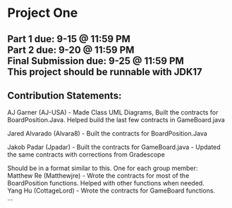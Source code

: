 # Project One
Part 1 due: 9-15 @ 11:59 PM \
Part 2 due: 9-20 @ 11:59 PM \
Final Submission due: 9-25 @ 11:59 PM \
This project should be runnable with JDK17
--------------------------------------------------------
## Contribution Statements:
AJ Garner (AJ-USA) - Made Class UML Diagrams, Built the contracts for BoardPosition.Java. Helped build 
the last few contracts in GameBoard.java

Jared Alvarado (Alvara8) - Built the contracts for BoardPosition.Java 

Jakob Padar (Jpadar) - Built the contracts for GameBoard.java
                     - Updated the same contracts with corrections from Gradescope

Should be in a format similar to this. One for each group member:\
Matthew Re (Matthewjre) - Wrote the contracts for most of the BoardPosition functions. Helped with other functions when needed.\
Yang Hu (CottageLord) - Wrote the contracts for GameBoard functions.\
...
